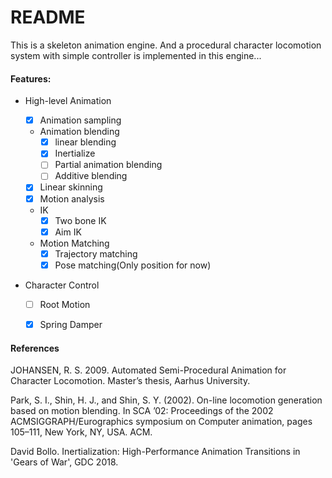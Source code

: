 # README

This is a skeleton animation engine. And a procedural character locomotion system with simple controller is implemented in this engine...



#### Features:

* High-level Animation

  - [x] Animation sampling
  - Animation blending
    - [x] linear blending
    - [x] Inertialize
    - [ ] Partial animation blending
    - [ ] Additive blending

  - [x] Linear skinning
  - [x] Motion analysis

  - IK
    - [x] Two bone IK
    - [x] Aim IK

  - Motion Matching
    - [x] Trajectory matching
    - [x] Pose matching(Only position for now)

* Character Control

  - [ ] Root Motion
  - [x] Spring Damper



#### References

JOHANSEN, R. S. 2009. Automated Semi-Procedural Animation for Character Locomotion. Master’s thesis, Aarhus University. 

Park, S. I., Shin, H. J., and Shin, S. Y. (2002). On-line locomotion generation based on motion blending. In SCA ’02: Proceedings of the 2002 ACMSIGGRAPH/Eurographics symposium on Computer animation, pages 105–111, New York, NY, USA. ACM.

David Bollo. Inertialization: High-Performance Animation Transitions in 'Gears of War', GDC 2018. 

